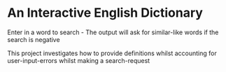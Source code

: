# An Interactive English Dictionary

Enter in a word to search
    - The output will ask for similar-like words if the search is negative

This project investigates how to provide definitions whilst accounting for user-input-errors whilst making a search-request
